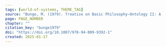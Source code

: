 ```yaml
---
tags: [world-of-systems, THEME_TAG]
source: "Bunge, M. (1979). Treatise on Basic Philosophy—Ontology II: A World of Systems. Springer Netherlands."
page: PAGE_NUMBER
chapter: ""
citation_key: "bunge1979"
doi: "https://doi.org/10.1007/978-94-009-9392-1"
created: 2025-01-17
---
```


